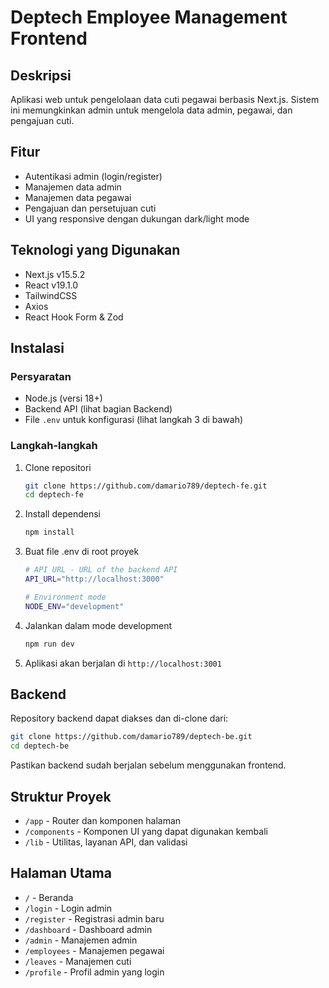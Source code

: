 # Deptech Employee Management Frontend

## Deskripsi

Aplikasi web untuk pengelolaan data cuti pegawai berbasis Next.js. Sistem ini memungkinkan admin untuk mengelola data admin, pegawai, dan pengajuan cuti.

## Fitur

- Autentikasi admin (login/register)
- Manajemen data admin
- Manajemen data pegawai
- Pengajuan dan persetujuan cuti
- UI yang responsive dengan dukungan dark/light mode

## Teknologi yang Digunakan

- Next.js v15.5.2
- React v19.1.0
- TailwindCSS
- Axios
- React Hook Form & Zod

## Instalasi

### Persyaratan

- Node.js (versi 18+)
- Backend API (lihat bagian Backend)
- File `.env` untuk konfigurasi (lihat langkah 3 di bawah)

### Langkah-langkah

1. Clone repositori
   ```bash
   git clone https://github.com/damario789/deptech-fe.git
   cd deptech-fe
   ```

2. Install dependensi
   ```bash
   npm install
   ```

3. Buat file .env di root proyek
   ```bash
   # API URL - URL of the backend API
   API_URL="http://localhost:3000"

   # Environment mode
   NODE_ENV="development"
   ```

4. Jalankan dalam mode development
   ```bash
   npm run dev
   ```

5. Aplikasi akan berjalan di `http://localhost:3001`

## Backend

Repository backend dapat diakses dan di-clone dari:
```bash
git clone https://github.com/damario789/deptech-be.git
cd deptech-be
```

Pastikan backend sudah berjalan sebelum menggunakan frontend.

## Struktur Proyek

- `/app` - Router dan komponen halaman
- `/components` - Komponen UI yang dapat digunakan kembali
- `/lib` - Utilitas, layanan API, dan validasi

## Halaman Utama

- `/` - Beranda
- `/login` - Login admin
- `/register` - Registrasi admin baru
- `/dashboard` - Dashboard admin
- `/admin` - Manajemen admin
- `/employees` - Manajemen pegawai
- `/leaves` - Manajemen cuti
- `/profile` - Profil admin yang login
